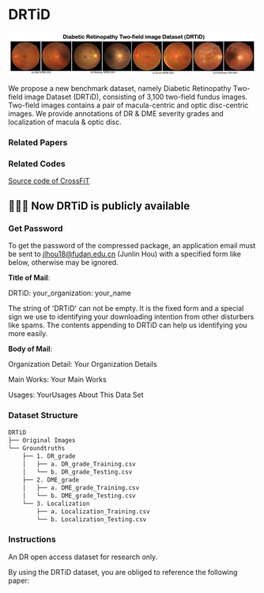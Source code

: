 # DRTiD

![](https://github.com/FDU-VTS/DRTiD/blob/main/src/intro2.png)

We propose a new benchmark dataset, namely Diabetic Retinopathy Two-field image Dataset (DRTiD), consisting of 3,100 two-field fundus images. Two-field images contains a pair of macula-centric and optic disc-centric images. We provide annotations of DR & DME severity grades and localization of macula & optic disc.


### Related Papers


### Related Codes
[Source code of CrossFiT](https://github.com/FDU-VTS/DRTiD/tree/main/CrossFiT)

## 📢📢📢 Now DRTiD is publicly available

### Get Password

To get the password of the compressed package, an application email must be sent to jlhou18@fudan.edu.cn (Junlin Hou) with a specified form like below, otherwise may be ignored.

**Title of Mail**:

DRTiD: your_organization: your_name

The string of 'DRTiD' can not be empty. It is the fixed form and a special sign we use to identifying your downloading intention from other disturbers like spams. The contents appending to DRTiD can help us identifying you more easily.

**Body of Mail**:

Organization Detail: Your Organization Details

Main Works: Your Main Works

Usages: YourUsages About This Data Set

### Dataset Structure

```
DRTiD
├── Original Images
└── Groundtruths
    ├── 1. DR_grade
    │   ├── a. DR_grade_Training.csv
    │   └── b. DR_grade_Testing.csv
    ├── 2. DME_grade
    │   ├── a. DME_grade_Training.csv
    │   └── b. DME_grade_Testing.csv
    └── 3. Localization
        ├── a. Localization_Training.csv
        └── b. Localization_Testing.csv
```

### Instructions

An DR open access dataset for research only.

By using the DRTiD dataset, you are obliged to reference the following paper:
